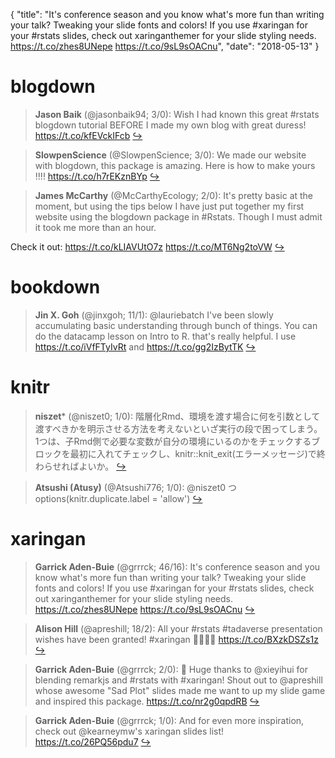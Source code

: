 {
  "title": "It's conference season and you know what's more fun than writing your talk? Tweaking your slide fonts and colors! If you use #xaringan for your #rstats slides, check out xaringanthemer for your slide styling needs. https://t.co/zhes8UNepe https://t.co/9sL9sOACnu",
  "date": "2018-05-13"
}

# blogdown

> **Jason Baik** (@jasonbaik94; 3/0): Wish I had known this great #rstats blogdown tutorial BEFORE I made my own blog with great duress! https://t.co/kfEVckIFcb  [&#8618;](https://twitter.com/xieyihui/status/995403741212954624)

<!-- -->


> **SlowpenScience** (@SlowpenScience; 3/0): We made our website with blogdown, this package is amazing. Here is how to make yours !!!! https://t.co/h7rEKznBYp  [&#8618;](https://twitter.com/xieyihui/status/995284967591677953)

<!-- -->


> **James McCarthy** (@McCarthyEcology; 2/0): It's pretty basic at the moment, but using the tips below I have just put together my first website using the blogdown package in #Rstats. Though I must admit it took me more than an hour.
>
Check it out:
https://t.co/kLIAVUtO7z https://t.co/MT6Ng2toVW  [&#8618;](https://twitter.com/xieyihui/status/995426265069842432)

<!-- -->


# bookdown

> **Jin X. Goh** (@jinxgoh; 11/1): @lauriebatch I've been slowly accumulating basic understanding through bunch of things. You can do the datacamp lesson on Intro to R. that's really helpful. I use https://t.co/iVfFTyIvRt and https://t.co/gg2IzBytTK  [&#8618;](https://twitter.com/xieyihui/status/995201612095238144)

<!-- -->


# knitr

> **niszet*** (@niszet0; 1/0): 階層化Rmd、環境を渡す場合に何を引数として渡すべきかを明示させる方法を考えないといざ実行の段で困ってしまう。
1つは、子Rmd側で必要な変数が自分の環境にいるのかをチェックするブロックを最初に入れてチェックし、knitr::knit_exit(エラーメッセージ)で終わらせればよいか。  [&#8618;](https://twitter.com/xieyihui/status/995137695864180736)

<!-- -->


> **Atsushi (Atusy)** (@Atsushi776; 1/0): @niszet0 つ options(knitr.duplicate.label = 'allow')  [&#8618;](https://twitter.com/xieyihui/status/995132147282329600)

<!-- -->


# xaringan

> **Garrick Aden-Buie** (@grrrck; 46/16): It's conference season and you know what's more fun than writing your talk? Tweaking your slide fonts and colors! If you use #xaringan for your #rstats slides, check out xaringanthemer for your slide styling needs. https://t.co/zhes8UNepe https://t.co/9sL9sOACnu  [&#8618;](https://twitter.com/xieyihui/status/995383065370296321)

<!-- -->


> **Alison Hill** (@apreshill; 18/2): All your #rstats #tadaverse presentation wishes have been granted! #xaringan 🧞‍♀️🧞‍♂️ https://t.co/BXzkDSZs1z  [&#8618;](https://twitter.com/xieyihui/status/995391049680896000)

<!-- -->


> **Garrick Aden-Buie** (@grrrck; 2/0): 🙏 Huge thanks to @xieyihui for blending remarkjs and #rstats with #xaringan! Shout out to @apreshill whose awesome "Sad Plot" slides made me want to up my slide game and inspired this package. https://t.co/nr2g0qpdRB  [&#8618;](https://twitter.com/xieyihui/status/995386469459156992)

<!-- -->


> **Garrick Aden-Buie** (@grrrck; 1/0): And for even more inspiration, check out @kearneymw's xaringan slides list! https://t.co/26PQ56pdu7  [&#8618;](https://twitter.com/xieyihui/status/995387389047689216)

<!-- -->


